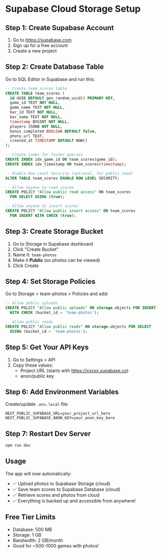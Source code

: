 # Supabase Cloud Storage Setup

## Step 1: Create Supabase Account
1. Go to https://supabase.com
2. Sign up for a free account
3. Create a new project

## Step 2: Create Database Table
Go to SQL Editor in Supabase and run this:

```sql
-- Create team_scores table
CREATE TABLE team_scores (
  id UUID DEFAULT gen_random_uuid() PRIMARY KEY,
  game_id TEXT NOT NULL,
  game_name TEXT NOT NULL,
  bar_id TEXT NOT NULL,
  bar_name TEXT NOT NULL,
  timestamp BIGINT NOT NULL,
  players JSONB NOT NULL,
  bonus_completed BOOLEAN DEFAULT false,
  photo_url TEXT,
  created_at TIMESTAMP DEFAULT NOW()
);

-- Create index for faster queries
CREATE INDEX idx_game_id ON team_scores(game_id);
CREATE INDEX idx_timestamp ON team_scores(timestamp);

-- Enable Row Level Security (optional, for public read)
ALTER TABLE team_scores ENABLE ROW LEVEL SECURITY;

-- Allow anyone to read scores
CREATE POLICY "Allow public read access" ON team_scores
  FOR SELECT USING (true);

-- Allow anyone to insert scores
CREATE POLICY "Allow public insert access" ON team_scores
  FOR INSERT WITH CHECK (true);
```

## Step 3: Create Storage Bucket
1. Go to Storage in Supabase dashboard
2. Click "Create Bucket"
3. Name it: `team-photos`
4. Make it **Public** (so photos can be viewed)
5. Click Create

## Step 4: Set Storage Policies
Go to Storage > team-photos > Policies and add:

```sql
-- Allow public uploads
CREATE POLICY "Allow public uploads" ON storage.objects FOR INSERT
  WITH CHECK (bucket_id = 'team-photos');

-- Allow public reads
CREATE POLICY "Allow public reads" ON storage.objects FOR SELECT
  USING (bucket_id = 'team-photos');
```

## Step 5: Get Your API Keys
1. Go to Settings > API
2. Copy these values:
   - Project URL (starts with https://xxxxx.supabase.co)
   - anon/public key

## Step 6: Add Environment Variables
Create/update `.env.local` file:

```env
NEXT_PUBLIC_SUPABASE_URL=your_project_url_here
NEXT_PUBLIC_SUPABASE_ANON_KEY=your_anon_key_here
```

## Step 7: Restart Dev Server
```bash
npm run dev
```

## Usage

The app will now automatically:
- ✅ Upload photos to Supabase Storage (cloud)
- ✅ Save team scores to Supabase Database (cloud)
- ✅ Retrieve scores and photos from cloud
- ✅ Everything is backed up and accessible from anywhere!

## Free Tier Limits
- Database: 500 MB
- Storage: 1 GB
- Bandwidth: 2 GB/month
- Good for ~500-1000 games with photos!

